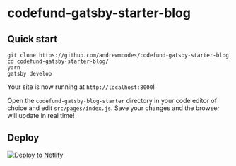 # codefund-gatsby-starter-blog

## Quick start

```shell
git clone https://github.com/andrewmcodes/codefund-gatsby-starter-blog
cd codefund-gatsby-starter-blog/
yarn
gatsby develop
```

Your site is now running at `http://localhost:8000`!

Open the `codefund-gatsby-blog-starter` directory in your code editor of choice and edit `src/pages/index.js`. Save your changes and the browser will update in real time!

## Deploy

[![Deploy to Netlify](https://www.netlify.com/img/deploy/button.svg)](https://app.netlify.com/start/deploy?repository=https://github.com/andrewmcodes/codefund-gatsby-starter-blog)

